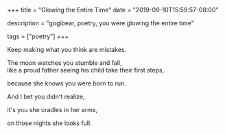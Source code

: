 +++
title = "Glowing the Entire Time"
date = "2019-09-10T15:59:57-08:00"

description = "gogibear, poetry, you were glowing the entire time"

tags = ["poetry"]
+++

Keep making what you think are mistakes.<br>

The moon watches you stumble and fall,<br>
like a proud father seeing his child take their first steps,<br>

because she knows you were born to run.<br>

And I bet you didn't realize,<br>

it's you she cradles in her arms,<br>

on those nights she looks full.<br>